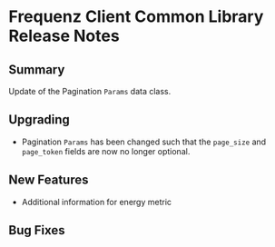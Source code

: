 # Frequenz Client Common Library Release Notes

## Summary

Update of the Pagination `Params` data class.

## Upgrading

* Pagination `Params` has been changed such that the `page_size` and `page_token` fields are now no longer optional.

## New Features

* Additional information for energy metric

## Bug Fixes

<!-- Here goes notable bug fixes that are worth a special mention or explanation -->
